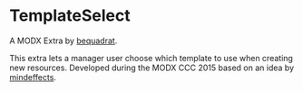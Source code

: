 # TemplateSelect

A MODX Extra by [bequadrat](http://www.bequadrat.de).

This extra lets a manager user choose which template to use
when creating new resources. Developed during the MODX CCC
2015 based on an idea by [mindeffects](/mindeffects).
